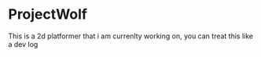 # ProjectWolf
This is a 2d platformer that i am currenlty working on, you can treat this like a dev log
